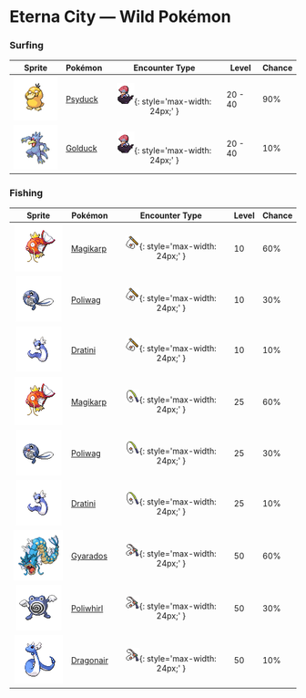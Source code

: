 # Eterna City — Wild Pokémon

### Surfing

| Sprite | Pokémon | Encounter Type | Level | Chance |
|:------:|---------|:--------------:|-------|--------|
| ![Psyduck](../../assets/sprites/psyduck/front.gif "Psyduck: Overwhelmed by enigmatic abilities, it suffers a constant headache. It sometimes uses mysterious powers.") | [Psyduck](../../pokemon/psyduck.md/) | ![Surf](../../assets/encounter_types/surf.png "Surf"){: style='max-width: 24px;' } | 20 - 40 | 90% |
| ![Golduck](../../assets/sprites/golduck/front.gif "Golduck: It is seen swimming dynamically and elegantly using its well-developed limbs and flippers.") | [Golduck](../../pokemon/golduck.md/) | ![Surf](../../assets/encounter_types/surf.png "Surf"){: style='max-width: 24px;' } | 20 - 40 | 10% |

### Fishing

| Sprite | Pokémon | Encounter Type | Level | Chance |
|:------:|---------|:--------------:|-------|--------|
| ![Magikarp](../../assets/sprites/magikarp/front.gif "Magikarp: A MAGIKARP living for many years can leap a mountain using Splash. The move remains useless, though.") | [Magikarp](../../pokemon/magikarp.md/) | ![Old Rod](../../assets/encounter_types/old_rod.png "Old Rod"){: style='max-width: 24px;' } | 10 | 60% |
| ![Poliwag](../../assets/sprites/poliwag/front.gif "Poliwag: Its skin is so thin, its internal organs are visible. It has trouble walking on its newly grown feet.") | [Poliwag](../../pokemon/poliwag.md/) | ![Old Rod](../../assets/encounter_types/old_rod.png "Old Rod"){: style='max-width: 24px;' } | 10 | 30% |
| ![Dratini](../../assets/sprites/dratini/front.gif "Dratini: It is called the “Mirage Pokémon” because so few have seen it. Its shed skin has been found.") | [Dratini](../../pokemon/dratini.md/) | ![Old Rod](../../assets/encounter_types/old_rod.png "Old Rod"){: style='max-width: 24px;' } | 10 | 10% |
| ![Magikarp](../../assets/sprites/magikarp/front.gif "Magikarp: A MAGIKARP living for many years can leap a mountain using Splash. The move remains useless, though.") | [Magikarp](../../pokemon/magikarp.md/) | ![Good Rod](../../assets/encounter_types/good_rod.png "Good Rod"){: style='max-width: 24px;' } | 25 | 60% |
| ![Poliwag](../../assets/sprites/poliwag/front.gif "Poliwag: Its skin is so thin, its internal organs are visible. It has trouble walking on its newly grown feet.") | [Poliwag](../../pokemon/poliwag.md/) | ![Good Rod](../../assets/encounter_types/good_rod.png "Good Rod"){: style='max-width: 24px;' } | 25 | 30% |
| ![Dratini](../../assets/sprites/dratini/front.gif "Dratini: It is called the “Mirage Pokémon” because so few have seen it. Its shed skin has been found.") | [Dratini](../../pokemon/dratini.md/) | ![Good Rod](../../assets/encounter_types/good_rod.png "Good Rod"){: style='max-width: 24px;' } | 25 | 10% |
| ![Gyarados](../../assets/sprites/gyarados/front.gif "Gyarados: Once it begins to rampage, a GYARADOS will burn everything down, even in a harsh storm.") | [Gyarados](../../pokemon/gyarados.md/) | ![Super Rod](../../assets/encounter_types/super_rod.png "Super Rod"){: style='max-width: 24px;' } | 50 | 60% |
| ![Poliwhirl](../../assets/sprites/poliwhirl/front.gif "Poliwhirl: The spiral pattern on its belly subtly undulates. Staring at it gradually causes drowsiness.") | [Poliwhirl](../../pokemon/poliwhirl.md/) | ![Super Rod](../../assets/encounter_types/super_rod.png "Super Rod"){: style='max-width: 24px;' } | 50 | 30% |
| ![Dragonair](../../assets/sprites/dragonair/front.gif "Dragonair: If its body takes on an aura, the weather changes instantly. It is said to live in seas and lakes.") | [Dragonair](../../pokemon/dragonair.md/) | ![Super Rod](../../assets/encounter_types/super_rod.png "Super Rod"){: style='max-width: 24px;' } | 50 | 10% |

